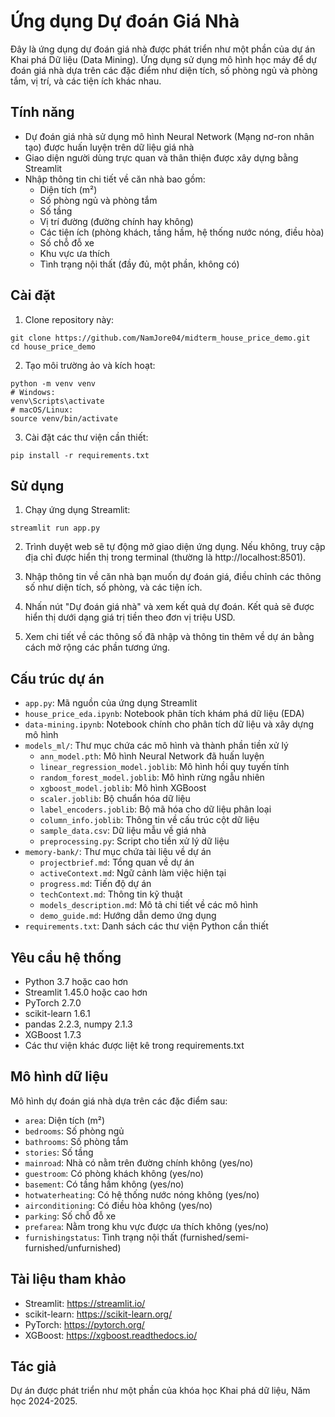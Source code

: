 # Ứng dụng Dự đoán Giá Nhà

Đây là ứng dụng dự đoán giá nhà được phát triển như một phần của dự án Khai phá Dữ liệu (Data Mining). Ứng dụng sử dụng mô hình học máy để dự đoán giá nhà dựa trên các đặc điểm như diện tích, số phòng ngủ và phòng tắm, vị trí, và các tiện ích khác nhau.

## Tính năng

- Dự đoán giá nhà sử dụng mô hình Neural Network (Mạng nơ-ron nhân tạo) được huấn luyện trên dữ liệu giá nhà
- Giao diện người dùng trực quan và thân thiện được xây dựng bằng Streamlit
- Nhập thông tin chi tiết về căn nhà bao gồm:
  - Diện tích (m²)
  - Số phòng ngủ và phòng tắm
  - Số tầng
  - Vị trí đường (đường chính hay không)
  - Các tiện ích (phòng khách, tầng hầm, hệ thống nước nóng, điều hòa)
  - Số chỗ đỗ xe
  - Khu vực ưa thích
  - Tình trạng nội thất (đầy đủ, một phần, không có)

## Cài đặt

1. Clone repository này:
```
git clone https://github.com/NamJore04/midterm_house_price_demo.git
cd house_price_demo
```

2. Tạo môi trường ảo và kích hoạt:
```
python -m venv venv
# Windows:
venv\Scripts\activate
# macOS/Linux:
source venv/bin/activate
```

3. Cài đặt các thư viện cần thiết:
```
pip install -r requirements.txt
```

## Sử dụng

1. Chạy ứng dụng Streamlit:
```
streamlit run app.py
```

2. Trình duyệt web sẽ tự động mở giao diện ứng dụng. Nếu không, truy cập địa chỉ được hiển thị trong terminal (thường là http://localhost:8501).

3. Nhập thông tin về căn nhà bạn muốn dự đoán giá, điều chỉnh các thông số như diện tích, số phòng, và các tiện ích.

4. Nhấn nút "Dự đoán giá nhà" và xem kết quả dự đoán. Kết quả sẽ được hiển thị dưới dạng giá trị tiền theo đơn vị triệu USD.

5. Xem chi tiết về các thông số đã nhập và thông tin thêm về dự án bằng cách mở rộng các phần tương ứng.

## Cấu trúc dự án

- `app.py`: Mã nguồn của ứng dụng Streamlit
- `house_price_eda.ipynb`: Notebook phân tích khám phá dữ liệu (EDA)
- `data-mining.ipynb`: Notebook chính cho phân tích dữ liệu và xây dựng mô hình
- `models_ml/`: Thư mục chứa các mô hình và thành phần tiền xử lý
  - `ann_model.pth`: Mô hình Neural Network đã huấn luyện
  - `linear_regression_model.joblib`: Mô hình hồi quy tuyến tính
  - `random_forest_model.joblib`: Mô hình rừng ngẫu nhiên
  - `xgboost_model.joblib`: Mô hình XGBoost
  - `scaler.joblib`: Bộ chuẩn hóa dữ liệu
  - `label_encoders.joblib`: Bộ mã hóa cho dữ liệu phân loại
  - `column_info.joblib`: Thông tin về cấu trúc cột dữ liệu
  - `sample_data.csv`: Dữ liệu mẫu về giá nhà
  - `preprocessing.py`: Script cho tiền xử lý dữ liệu
- `memory-bank/`: Thư mục chứa tài liệu về dự án
  - `projectbrief.md`: Tổng quan về dự án
  - `activeContext.md`: Ngữ cảnh làm việc hiện tại
  - `progress.md`: Tiến độ dự án
  - `techContext.md`: Thông tin kỹ thuật
  - `models_description.md`: Mô tả chi tiết về các mô hình
  - `demo_guide.md`: Hướng dẫn demo ứng dụng
- `requirements.txt`: Danh sách các thư viện Python cần thiết

## Yêu cầu hệ thống

- Python 3.7 hoặc cao hơn
- Streamlit 1.45.0 hoặc cao hơn
- PyTorch 2.7.0
- scikit-learn 1.6.1
- pandas 2.2.3, numpy 2.1.3
- XGBoost 1.7.3
- Các thư viện khác được liệt kê trong requirements.txt

## Mô hình dữ liệu

Mô hình dự đoán giá nhà dựa trên các đặc điểm sau:
- `area`: Diện tích (m²)
- `bedrooms`: Số phòng ngủ
- `bathrooms`: Số phòng tắm
- `stories`: Số tầng
- `mainroad`: Nhà có nằm trên đường chính không (yes/no)
- `guestroom`: Có phòng khách không (yes/no)
- `basement`: Có tầng hầm không (yes/no)
- `hotwaterheating`: Có hệ thống nước nóng không (yes/no)
- `airconditioning`: Có điều hòa không (yes/no)
- `parking`: Số chỗ đỗ xe
- `prefarea`: Nằm trong khu vực được ưa thích không (yes/no)
- `furnishingstatus`: Tình trạng nội thất (furnished/semi-furnished/unfurnished)

## Tài liệu tham khảo

- Streamlit: https://streamlit.io/
- scikit-learn: https://scikit-learn.org/
- PyTorch: https://pytorch.org/
- XGBoost: https://xgboost.readthedocs.io/

## Tác giả

Dự án được phát triển như một phần của khóa học Khai phá dữ liệu, Năm học 2024-2025.
